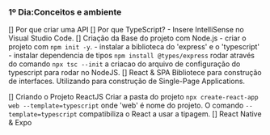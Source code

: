 ### 1º Dia:Conceitos e ambiente

[] Por que criar uma API
[] Por que TypeScript?
    - Insere IntelliSense no Visual Studio Code.
[] Criação da Base do projeto com Node.js
    - criar o projeto com `npm init -y`.
    - instalar a biblioteca do 'express' e o 'typescript'
    - instalar dependencia de tipos `npm install @types/express`
    rodar através do comando `npx tsc --init` a criacao do arquivo de configuração do typescript para rodar no NodeJS.
[] React & SPA
    Bibliotece para construção de interfaces. Utilizando para construção  de Single-Page Applications.
    
[] Criando o Projeto ReactJS
    Criar a pasta do projeto `npx create-react-app web --template=typescript`
        onde 'web' é nome do projeto. O comando `--template=typescript` compatibiliza o React a usar a tipagem.
[] React Native & Expo